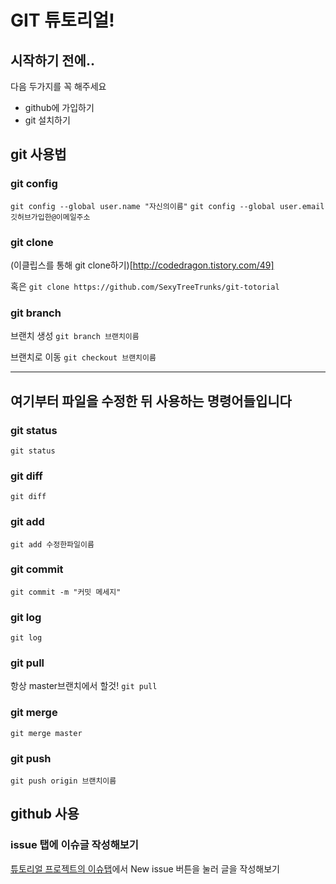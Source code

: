 # GIT 튜토리얼!


## 시작하기 전에..
다음 두가지를 꼭 해주세요
* github에 가입하기
* git 설치하기

## git 사용법

### git config

`git config --global user.name "자신의이름"`
`git config --global user.email 깃허브가입한@이메일주소`

### git clone
(이클립스를 통해 git clone하기)[http://codedragon.tistory.com/49]

혹은 
`git clone https://github.com/SexyTreeTrunks/git-totorial`

### git branch
브랜치 생성
`git branch 브랜치이름`

브랜치로 이동
`git checkout 브랜치이름`


------------------------
여기부터 파일을 수정한 뒤 사용하는 명령어들입니다 
------------------------

### git status

`git status`

### git diff

`git diff`

### git add

`git add 수정한파일이름`

### git commit

`git commit -m "커밋 메세지"`

### git log

`git log`

### git pull
항상 master브랜치에서 할것!
`git pull`

### git merge
`git merge master`

### git push
`git push origin 브랜치이름`


## github 사용

### issue 탭에 이슈글 작성해보기
[튜토리얼 프로젝트의 이슈탭](https://github.com/SexyTreeTrunks/git-totorial/issues)에서 New issue 버튼을 눌러 글을 작성해보기


